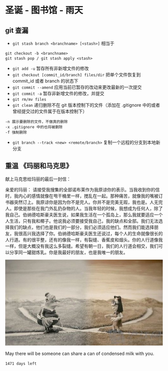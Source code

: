 # 圣诞 - 图书馆 - 雨天
## git 查漏

* `git stash branch <branchname> [<stash>]` 相当于

```
git checkout -b <branchname>
git stash pop / git stash apply <stash>
```

* `git add -u` 暂存所有非新增文件的修改
* `git checkout [commit_id/branch] files/dir` 把单个文件恢复到 commit_id 或者 branch 的状态下
* `git commit --amend` 应用当前已暂存的改动来更改最新的一次提交
* `git commit -a` 暂存非新增文件的修改，并提交
* `git rm/mv files`
* `git clean` 递归删除不在 git 版本控制下的文件（添加在 .gitignore 中的或者曾经提交过的文件属于在版本控制下）

```
-n 展示要删除的文件，不做真的删除
-x .gitignore 中的也将被删除
-f 强制删除
```

* `git branch --track <new> <remote/branch>` 复制一个远程的分支到本地新分支



## 重温 《玛丽和马克思》

献上马克思给玛丽的最后一封信：

亲爱的玛丽：
    请接受我搜集的全部诺布莱作为我原谅你的表示。当我收到你的信时，我内心的感情就像在甩干桶里一样，搅乱在一起。那种痛苦，就像我的嘴被订书器突然订上。我原谅你是因为你不是完人。你并不是完美无瑕，我也是。人无完人。即使是那些在我门外乱扔杂物的人。当我年轻的时候，我想成为任何人，除了我自己。伯纳德哈斯豪夫医生说，如果我生活在一个孤岛上，那么我就要适应一个人生活，只有我和椰子。他说我必须要接受我自己，我的缺点和全部。我们无法选择我们的缺点，他们也是我们的一部分，我们必须适应他们。然而我们能选择朋友，我很高兴我选择了你。伯纳德哈斯豪夫医生还说过，每个人的生命就像很长的人行道。有的很平整，还有的像我一样，有裂缝、香蕉皮和烟头。你的人行道像我一样，但是大概没有我这么多裂缝。希望有朝一日，我们的人行道会相交，我们可以分享同一罐甜炼乳。你是我最好的朋友，也是我唯一的朋友。

![](/media/14826737276861.jpg)

May there will be someone can share a can of condensed milk with you.


`1471 days left`


